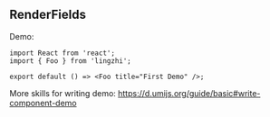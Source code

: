 ## RenderFields

Demo:

```tsx
import React from 'react';
import { Foo } from 'lingzhi';

export default () => <Foo title="First Demo" />;
```

More skills for writing demo: https://d.umijs.org/guide/basic#write-component-demo
